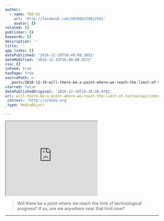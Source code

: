 ```yaml
---
author:
  - name: TED-Ed
    url: 'http://facebook.com/203906229622591'
    avatar: {}
related: []
publisher: {}
keywords: []
description: ''
title: ''
app_links: []
datePublished: '2016-12-19T16:40:09.365Z'
dateModified: '2016-12-19T16:40:08.857Z'
via: {}
inFeed: true
hasPage: true
sourcePath: >-
  _posts/2016-12-19-will-there-be-a-point-where-we-reach-the-limit-of-technologi.md
starred: false
datePublishedOriginal: '2016-12-19T16:38:36.976Z'
url: will-there-be-a-point-where-we-reach-the-limit-of-technologi/index.html
_context: 'http://schema.org'
_type: MediaObject

---
```

<iframe src="https://the-grid.github.io/ed-userhtml/?g=eJxdkEFrwzAMhf9KEDTHxEs6lqR1x2Ad7N77cGMlNnMtYzv1-u9nkp0GOkjvfU8gHfXkxQ2L4EcOKkYXhrpOKVWTGPFK9F2NdKudWWZtQ33XEqlyyr0qjxNf-V37tms-cv1PZelyfj_LZRRRk83jGg-5edqzhrX7vus71r-wNktl0jIq_sxYGRSlr4g_kU_CBCwV6llF3nSsFM59Sig2FjIMxZ8L2YYixIdBDlfyEv1gyeKB7ugnQ2lQWkq0mRk9GaPtzMESFOv9W4BDXiFMhi9e2OCERzs-OES_IJyO9far0y8X1Giv" height="244" style=""></iframe>

> Will there be a point where we reach the limit of technological progress? If so, are we anywhere near that limit now?

---